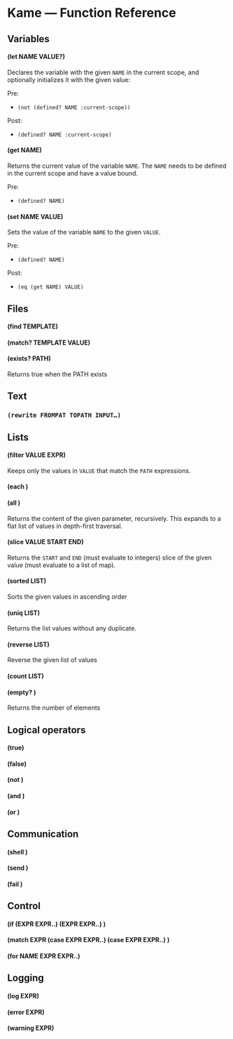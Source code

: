 # Kame ― Function Reference

## Variables

#### (let NAME VALUE?)

Declares the variable with the given `NAME` in the current scope, and
optionally initializes it with the given value:

Pre:

- `(not (defined? NAME :current-scope))`

Post:

- `(defined? NAME :current-scope)`


#### (get NAME)

Returns the current value of the variable `NAME`. The `NAME` needs to be
defined in the current scope and have a value bound.

Pre: 

- `(defined? NAME)`

#### (set NAME VALUE)

Sets the value of the variable `NAME` to the given `VALUE`.

Pre: 

- `(defined? NAME)`

Post: 

- `(eq (get NAME) VALUE)`

## Files

#### (find TEMPLATE)

#### (match? TEMPLATE VALUE)

#### (exists? PATH)

Returns true when the PATH exists

## Text

### `(rewrite FROMPAT TOPATH INPUT…)`

## Lists

#### (filter VALUE EXPR)

Keeps only the values in `VALUE` that match the `PATH` expressions.

#### (each )

#### (all )

Returns the content of the given parameter, recursively. This expands
to a flat list of values in depth-first traversal.

#### (slice VALUE START END)

Returns the `START` and `END` (must evaluate to integers) slice
of the given value (must evaluate to a list of map).

#### (sorted LIST)

Sorts the given values in ascending order

#### (uniq LIST)

Returns the list values without any duplicate.

#### (reverse LIST)

Reverse the given list of values

#### (count LIST)

#### (empty? )

Returns the number of elements

## Logical operators

#### (true)

#### (false)

#### (not )

#### (and )

#### (or )


## Communication

#### (shell )

#### (send )

#### (fail )

## Control

#### (if (EXPR EXPR‥) (EXPR EXPR‥) )

#### (match EXPR (case EXPR EXPR‥) (case EXPR EXPR‥) )

#### (for NAME EXPR EXPR‥)

## Logging

#### (log EXPR)

#### (error EXPR)

#### (warning EXPR)



